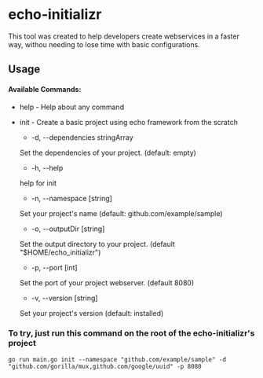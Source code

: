 # echo-initializr

This tool was created to help developers create webservices in a faster way, withou needing to lose time with basic configurations.

## Usage

#### Available Commands:

  - help - Help about any command
  - init  - Create a basic project using echo framework from the scratch
    -   -d, --dependencies stringArray 
    
    Set the dependencies of your project. (default: empty)

    - -h, --help 
    
    help for init

    - -n, --namespace [string] 
    
    Set your project's name (default: github.com/example/sample)

    - -o, --outputDir [string]           
    
    Set the output directory to your project. (default "$HOME/echo_initializr")

    - -p, --port [int]                   
    
    Set the port of your project webserver. (default 8080)

    - -v, --version [string]             
    
    Set your project's version (default: installed)


### To try, just run this command on the root of the echo-initializr's project
```
go run main.go init --namespace "github.com/example/sample" -d "github.com/gorilla/mux,github.com/google/uuid" -p 8080
```